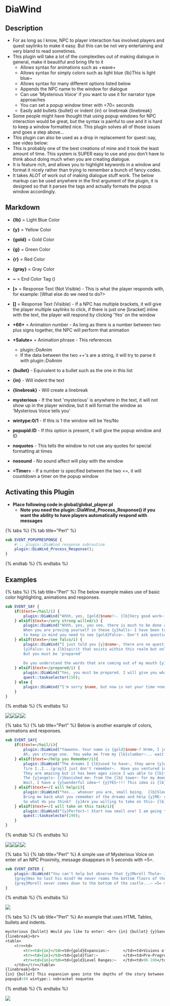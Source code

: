 # DiaWind

## Description

* For as long as I know, NPC to player interaction has involved players and quest saylinks to make it easy. But this can be not very entertaining and very bland to read sometimes.
* This plugin will take a lot of the complexities out of making dialogue in general, make it beautiful and bring life to it
  * Allows syntax for animations such as +wave+
  * Allows syntax for simply colors such as light blue {lb}This is light blue~
  * Allows syntax for many different options listed below
  * Appends the NPC name to the window for dialogue
  * Can use 'Mysterious Voice' if you want to use it for narrator type approaches
  * You can set a popup window timer with =70= seconds
  * Easily add bullets {bullet} or indent {in} or linebreak {linebreak}
* Some people might have thought that using popup windows for NPC interaction would be great, but the syntax is painful to use and it is hard to keep a window formatted nice. This plugin solves all of those issues and goes a step above...
* This plugin can also be used as a drop in replacement for quest::say, see video below:
* This is probably one of the best creations of mine and it took the least amount of time. This system is SUPER easy to use and you don't have to think about doing much when you are creating dialogue.
* It is feature rich, and allows you to highlight keywords in a window and format it nicely rather than trying to remember a bunch of fancy codes.
* It takes ALOT of work out of making dialogue stuff work. The below markup can be used anywhere in the first argument of the plugin, it is designed so that it parses the tags and actually formats the popup window accordingly.

## Markdown

* **{lb}** = Light Blue Color
* **{y}** = Yellow Color
* **{gold}** = Gold Color
* **{g}** = Green Color
* **{r}** = Red Color
* **{gray}** = Gray Color
* **~** = End Color Tag \(\)
* **\[&gt;** = Response Text \(Not Visible\) - This is what the player responds with, for example: \[What else do we need to do?&gt;
* **\[\]** = Response Text \(Visible\) - If a NPC has multiple brackets, it will give the player multiple saylinks to click, if there is just one \[bracket\] inline with the text, the player will respond by clicking 'Yes' on the window
* **+66+** = Animation number - As long as there is a number between two plus signs together, the NPC will perform that animation
* **+Salute+** = Animation phrase - This references 

  * plugin::DoAnim

   - If the data between the two ++'s are a string, it will try to parse it with plugin::DoAnim

* **{bullet}** - Equivalent to a bullet such as the one in this list
* **{in}** - Will indent the text
* **{linebreak}** - Will create a linebreak
* **mysterious** - If the text 'mysterious' is anywhere in the text, it will not show up in the player window, but it will format the window as 'Mysterious Voice tells you'
* **wintype:0/1** - If this is 1 the window will be Yes/No
* **popupid:ID** - If this option is present, it will give the popup window and ID
* **noquotes** - This tells the window to not use any quotes for special formatting at times
* **nosound** - No sound affect will play with the window
* **=Timer=** - If a number is specified between the two ==, it will countdown a timer on the popup window

## Activating this Plugin

* **Place following code in global/global\_player.pl**
  * **Note you need the plugin::DiaWind\_Process\_Response\(\) if you want the ability to have players automatically respond with messages**

{% tabs %}
{% tab title="Perl" %}
```perl
sub EVENT_POPUPRESPONSE {
    #::: plugin::DiaWind response subroutine
    plugin::DiaWind_Process_Response();
}
```
{% endtab %}
{% endtabs %}

## Examples

{% tabs %}
{% tab title="Perl" %}
The below example makes use of basic color highlighting, animations and responses.

```perl
sub EVENT_SAY {
    if($text=~/hail/i) {
        plugin::DiaWind("Ahhh, yes, {gold}$name!~. {lb}Very good work~. You must be [very strong willed] my friend.+bowto+");
    } elsif($text=~/very strong willed/i) {
        plugin::DiaWind("Ahhh, yes, you see, there is much to be done and {lb}you've only begun~.
        When you are proving yourself in these {y}halls~ I have been troubled to tell you
        to keep in mind you need to see {gold}Falco~. Don't ask questions.[See Falco?>+nodyes+");
    } elsif($text=~/see falco/i) {
        plugin::DiaWind("I just told you {y}$name~, there are no questions.
        {y}Falco~ is a {lb}spirit that exists within this realm but only by fine threads~, he has the information that you need.
        But you must be 'prepared'
 
		Do you understand the words that are coming out of my mouth {y} $name~? [I am prepared> +nodyes+");
    } elsif($text=~/prepared/i) {
        plugin::DiaWind("Yes, you must be prepared. I will give you what you need to know.+point+");
        quest::taskselector(158);
    } else {
        plugin::DiaWind("I'm sorry $name, but now is not your time +nodyes+");
    }
}
```
{% endtab %}
{% endtabs %}

![](http://wiki.eqemulator.org/l/wa/images/DiaWind_Examples/DiaWind_Example_1.png)![](http://wiki.eqemulator.org/l/wa/images/DiaWind_Examples/DiaWind_Example_2.png)![](http://wiki.eqemulator.org/l/wa/images/DiaWind_Examples/DiaWind_Example_3.png)![](http://wiki.eqemulator.org/l/wa/images/DiaWind_Examples/DiaWind_Example_4.png)

{% tabs %}
{% tab title="Perl" %}
Below is another example of colors, animations and responses.

```perl
sub EVENT_SAY{
    if($text=~/hail/i){               
        plugin::DiaWind("Yawwnnn. Your name is {gold}$name~? Hrmm, I just can't {gold}remember anymore...~ {gray}I, I, I, ugh... what was it again...~
        Ah, yes strange one.  You wake me from my {lb}slumber~... wait what was it, {lb}who are you?~  I just want to {lb}remember~ [I can help you remember> +31+");
    } elsif($text=~/help you Remember/i){
        plugin::DiaWind("The dreams I {lb}used to have~, they were {y}wondeakkadiusrful~.  {lb}Dreams~ of {gold}mountains and skeletons~ and err...
        fire I..I...{gray}I just don't remember~.  Have you ventured into the {gold}angels tower and slept in their wonderful beds~?
        They are amazing but it has been ages since I was able to {lb}feel those beds~. 
        The {y}angels~ {r}banished me~ from the {lb} tower~ for my deeds, but alas, that is another {y}story~...
        Wait, I have a {y}wonderful idea~! {y}YES~!!! This idea is {lb}amazing~ and perhaps you would like to {lb}help~ me with it!!! [I will help you> +cheer+");
    } elsif($text=~/I will help/i){
        plugin::DiaWind("Yes... whoever you are, small being.  {lb}Sleep~ in each of those {lb}wonderful beds~ and fall into the dreams in which I try to remember. 
        Bring me back what you remember of the dreams and help {y}ME~ remember the days when I was able to sleep in those amazing beds, will yeh? 
        So what do you think?  {y}Are you willing to take on this~ {lb}task~? [I will take on this task for you> +shrug+");
    } elsif($text=~/I will take on this task/i){
        plugin::DiaWind("{y}Perfect~! Start now small one! I am going to try and sleep on this {gray}horrible bed~... +cheer+");
        quest::taskselector(190);
    }
}
```
{% endtab %}
{% endtabs %}

![](http://wiki.eqemulator.org/l/wa/images/DiaWind_Examples/DiaWind_Example_5.png)![](http://wiki.eqemulator.org/l/wa/images/DiaWind_Examples/DiaWind_Example_6.png)![](http://wiki.eqemulator.org/l/wa/images/DiaWind_Examples/DiaWind_Example_7.png)![](http://wiki.eqemulator.org/l/wa/images/DiaWind_Examples/DiaWind_Example_8.png)

{% tabs %}
{% tab title="Perl" %}
A simple use of Mysterious Voice on enter of an NPC Proximity, message disappears in 5 seconds with =5=.

```perl
sub EVENT_ENTER {
	plugin::DiaWind("You can't help but observe that {y}Morell Thule~ is {r}shackled~ by some {g}magic spell~...
	{gray}Has he lost his mind? He never roams the bottom floors of the castle...~
	{gray}Morell never comes down to the bottom of the castle...~ =5= mysterious");
}
```
{% endtab %}
{% endtabs %}

![](http://wiki.eqemulator.org/l/wa/images/DiaWind_Examples/DiaWind_Example_9.png)

{% tabs %}
{% tab title="Perl" %}
An example that uses HTML Tables, bullets and indents.

```perl
mysterious {bullet} Would you like to enter: <br> {in} {bullet} {y}Sanctum Somnium~?<br>
{linebreak}<br>
<table>
	<tr><td>
		<tr><td>{in}</td><td>{gold}Expansion:~      </td><td>Visions of Morell</td>
		<tr><td>{in}</td><td>{gold}Tier:~           </td><td>Pre-Progression</td>
		<tr><td>{in}</td><td>{gold}Level Ranges:~   </td><td>90-190</td>
	</td></tr></table>
{linebreak}<br>
{in} {bullet} This expansion goes into the depths of the story between the {y}Thule Gods~ and their endless quarell over realms after the death of {r}Cazic Thule~
popupid:60 wintype:1 nobracket noquotes
```
{% endtab %}
{% endtabs %}

![](http://i.imgur.com/bN2H4Ft.png)

